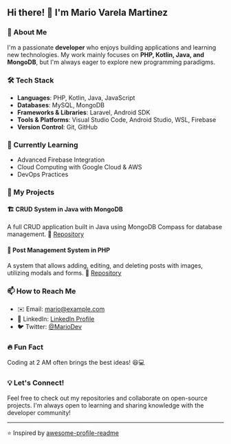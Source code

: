 ## Hi there! 👋 I'm Mario Varela Martinez

### 🚀 About Me
I'm a passionate **developer** who enjoys building applications and learning new technologies. My work mainly focuses on **PHP, Kotlin, Java, and MongoDB**, but I'm always eager to explore new programming paradigms.

### 🛠 Tech Stack
- **Languages**: PHP, Kotlin, Java, JavaScript
- **Databases**: MySQL, MongoDB
- **Frameworks & Libraries**: Laravel, Android SDK
- **Tools & Platforms**: Visual Studio Code, Android Studio, WSL, Firebase
- **Version Control**: Git, GitHub

### 🌱 Currently Learning
- Advanced Firebase Integration
- Cloud Computing with Google Cloud & AWS
- DevOps Practices

### 📂 My Projects
#### 🏗 **CRUD System in Java with MongoDB**
A full CRUD application built in Java using MongoDB Compass for database management.
🔗 [Repository](#)

#### 📸 **Post Management System in PHP**
A system that allows adding, editing, and deleting posts with images, utilizing modals and forms.
🔗 [Repository](#)

### 📫 How to Reach Me
- ✉️ Email: mario@example.com
- 💼 LinkedIn: [LinkedIn Profile](#)
- 🐦 Twitter: [@MarioDev](#)

### 🔥 Fun Fact
Coding at 2 AM often brings the best ideas! 😆💻

### 💡 Let's Connect!
Feel free to check out my repositories and collaborate on open-source projects. I'm always open to learning and sharing knowledge with the developer community!

---
⭐️ Inspired by [awesome-profile-readme](https://github.com/matiassingers/awesome-readme)

